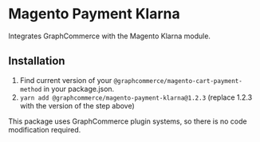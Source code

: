 # Magento Payment Klarna

Integrates GraphCommerce with the Magento Klarna module.

## Installation

1. Find current version of your `@graphcommerce/magento-cart-payment-method` in
   your package.json.
2. `yarn add @graphcommerce/magento-payment-klarna@1.2.3` (replace 1.2.3 with
   the version of the step above)

This package uses GraphCommerce plugin systems, so there is no code modification
required.
